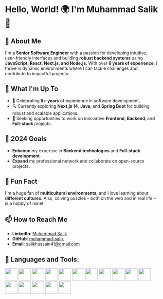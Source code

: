 # Hello, World! 🌍 I'm Muhammad Salik 👋

## 📝 About Me
I'm a **Senior Software Engineer** with a passion for developing intuitive, user-friendly interfaces and building **robust backend systems** using **JavaScript, React, Next.js, and Node.js**. With over **6 years of experience**, I thrive in dynamic environments where I can tackle challenges and contribute to impactful projects.

## 💼 What I'm Up To
- 🎉 Celebrating **5+ years** of experience in software development.
- 🔍 Currently exploring **Next.js 14**, **Java**, and **Spring Boot** for building robust and scalable applications.
- 🚀 Seeking opportunities to work on innovative **Frontend**, **Backend**, and **Full-stack** projects.

## 🎯 2024 Goals
- **Enhance** my expertise in **Backend technologies** and **Full-stack development**.
- **Expand** my professional network and collaborate on open-source projects.

## 🎉 Fun Fact
I'm a huge fan of **multicultural environments**, and I love learning about **different cultures**. Also, solving puzzles – both on the web and in real life – is a hobby of mine!

## 📫 How to Reach Me
- **LinkedIn**: [Muhammad Salik](https://www.linkedin.com/in/muhammad-salik-07)
- **GitHub**: [muhammad-salik](https://github.com/Salik-07)
- **Email**: salikhussain41@gmail.com

## 🚀 Languages and Tools:
<p align="left">
  <a href="https://developer.mozilla.org/en-US/docs/Web/HTML"><img src="https://cdn.jsdelivr.net/gh/devicons/devicon/icons/html5/html5-original.svg" height="40" /></a>
  <a href="https://developer.mozilla.org/en-US/docs/Web/CSS"><img src="https://cdn.jsdelivr.net/gh/devicons/devicon/icons/css3/css3-original.svg" height="40" /></a>
  <a href="https://developer.mozilla.org/en-US/docs/Web/JavaScript"><img src="https://cdn.jsdelivr.net/gh/devicons/devicon/icons/javascript/javascript-original.svg" height="40" /></a>
  <a href="https://www.typescriptlang.org/"><img src="https://cdn.jsdelivr.net/gh/devicons/devicon/icons/typescript/typescript-original.svg" height="40" /></a>
  <a href="https://reactjs.org/"><img src="https://cdn.jsdelivr.net/gh/devicons/devicon/icons/react/react-original.svg" height="40" /></a>
  <a href="https://nextjs.org/"><img src="https://cdn.jsdelivr.net/gh/devicons/devicon/icons/nextjs/nextjs-original.svg" height="40" /></a>
  <a href="https://nodejs.org/"><img src="https://cdn.jsdelivr.net/gh/devicons/devicon/icons/nodejs/nodejs-original.svg" height="40" /></a>
  <a href="https://d3js.org/"><img src="https://cdn.jsdelivr.net/gh/devicons/devicon/icons/d3js/d3js-original.svg" height="40" /></a>
  <a href="https://www.mongodb.com/"><img src="https://cdn.jsdelivr.net/gh/devicons/devicon/icons/mongodb/mongodb-original.svg" height="40" /></a>
  <a href="https://git-scm.com/"><img src="https://cdn.jsdelivr.net/gh/devicons/devicon/icons/git/git-original.svg" height="40" /></a>
  <a href="https://code.visualstudio.com/"><img src="https://cdn.jsdelivr.net/gh/devicons/devicon/icons/vscode/vscode-original.svg" height="40" /></a>
  <a href="https://www.postgresql.org/"><img src="https://cdn.jsdelivr.net/gh/devicons/devicon/icons/postgresql/postgresql-original.svg" height="40" /></a>
  <a href="https://angular.io/"><img src="https://cdn.jsdelivr.net/gh/devicons/devicon/icons/angularjs/angularjs-original.svg" height="40" /></a>
  <a href="https://redis.io/"><img src="https://cdn.jsdelivr.net/gh/devicons/devicon/icons/redis/redis-original.svg" height="40" /></a>
  <a href="https://jestjs.io/"><img src="https://cdn.jsdelivr.net/gh/devicons/devicon/icons/jest/jest-plain.svg" height="40" /></a>
  <a href="https://aws.amazon.com/"><img src="https://upload.wikimedia.org/wikipedia/commons/9/93/Amazon_Web_Services_Logo.svg" height="40" /></a>
</p>


<!-- ## 📖 Achievements
- **5.5 years** of professional software development experience.
- Contributed to **dynamic form-building** tools and **real-time data applications**. 

- 👋 Hi, I’m @Salik-07
- 👀 I’m interested in ...
- 🌱 I’m currently learning ...
- 💞️ I’m looking to collaborate on ...
- 📫 How to reach me ...
- 😄 Pronouns: ...
- ⚡ Fun fact: ...
-->

